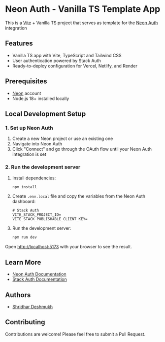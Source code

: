 # Neon Auth - Vanilla TS Template App

This is a [Vite](https://vite.dev/) + Vanilla TS project that serves as template for the [Neon Auth](https://neon.tech/docs/guides/neon-auth) integration 

## Features

- Vanilla TS app with Vite, TypeScript and Tailwind CSS
- User authentication powered by Stack Auth
- Ready-to-deploy configuration for Vercel, Netlify, and Render

## Prerequisites

- [Neon](https://neon.tech) account
- Node.js 18+ installed locally

## Local Development Setup

### 1. Set up Neon Auth

1. Create a new Neon project or use an existing one
2. Navigate into Neon Auth
3. Click "Connect" and go through the OAuth flow until your Neon Auth integration is set

### 2. Run the development server

1. Install dependencies:

   ```bash
   npm install
   ```

2. Create `.env.local` file and copy the variables from the Neon Auth dashboard:

   ```
   # Stack Auth
   VITE_STACK_PROJECT_ID=
   VITE_STACK_PUBLISHABLE_CLIENT_KEY=
   ```

3. Run the development server:

   ```bash
   npm run dev
   ```

Open [http://localhost:5173](http://localhost:5173) with your browser to see the result.

## Learn More

- [Neon Auth Documentation](https://neon.tech/docs/guides/neon-identity)
- [Stack Auth Documentation](https://docs.stack-auth.com/)

## Authors

- [Shridhar Deshmukh](https://github.com/shridhad)

## Contributing

Contributions are welcome! Please feel free to submit a Pull Request.
